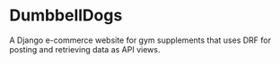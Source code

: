 # DumbbellDogs

A Django e-commerce website for gym supplements that uses DRF for posting and retrieving data as API views.
